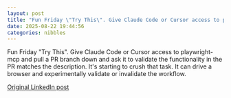 ```yaml
---
layout: post
title: "Fun Friday \"Try This\". Give Claude Code or Cursor access to playwright-mcp and pull a PR branch down and ask it to validate the functionality in the PR matches the description. It's starting to crush that task. It can drive a browser and experimentally validate or invalidate the workflow."
date: 2025-08-22 19:44:56
categories: nibbles
---
```


Fun Friday "Try This". Give Claude Code or Cursor access to playwright-mcp and pull a PR branch down and ask it to validate the functionality in the PR matches the description. It's starting to crush that task. It can drive a browser and experimentally validate or invalidate the workflow.

[Original LinkedIn post](https://www.linkedin.com/feed/update/urn%3Ali%3Ashare%3A7364744404089126912)
